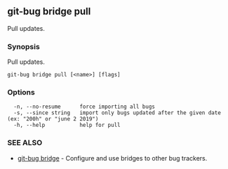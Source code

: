 ## git-bug bridge pull

Pull updates.

### Synopsis

Pull updates.

```
git-bug bridge pull [<name>] [flags]
```

### Options

```
  -n, --no-resume      force importing all bugs
  -s, --since string   import only bugs updated after the given date (ex: "200h" or "june 2 2019")
  -h, --help           help for pull
```

### SEE ALSO

* [git-bug bridge](git-bug_bridge.md)	 - Configure and use bridges to other bug trackers.

